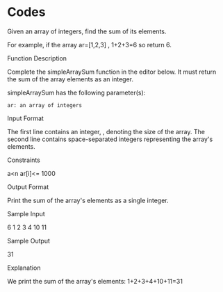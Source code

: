 # Codes

Given an array of integers, find the sum of its elements.

For example, if the array ar=[1,2,3] , 1+2+3=6 so return 6.

Function Description

Complete the simpleArraySum function in the editor below. It must return the sum of the array elements as an integer.

simpleArraySum has the following parameter(s):

    ar: an array of integers

Input Format

The first line contains an integer, , denoting the size of the array.
The second line contains space-separated integers representing the array's elements.

Constraints

a<n ar[i]<= 1000

Output Format

Print the sum of the array's elements as a single integer.

Sample Input

6
1 2 3 4 10 11

Sample Output

31

Explanation

We print the sum of the array's elements: 1+2+3+4+10+11=31
